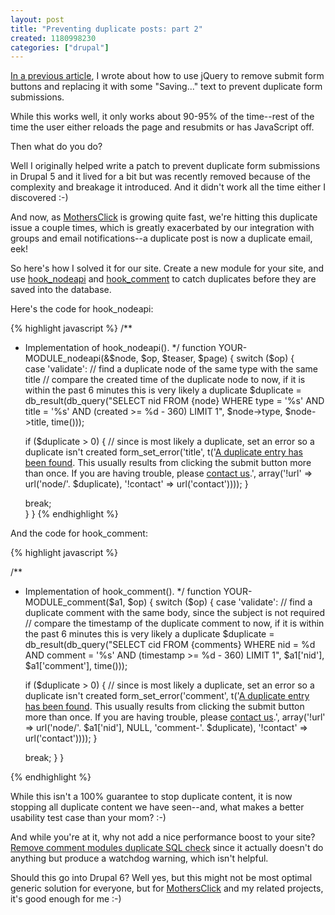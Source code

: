 ```yaml
--- 
layout: post
title: "Preventing duplicate posts: part 2"
created: 1180998230
categories: ["drupal"]
---
```

<a href="https://tedserbinski.com/drupal/how-to-prevent-duplicate-posts/">In a previous article</a>, I wrote about how to use jQuery to remove submit form buttons and replacing it with some "Saving..." text to prevent duplicate form submissions. 

While this works well, it only works about 90-95% of the time--rest of the time the user either reloads the page and resubmits or has JavaScript off.

Then what do you do?

Well I originally helped write a patch to prevent duplicate form submissions in Drupal 5 and it lived for a bit but was recently removed because of the complexity and breakage it introduced. And it didn't work all the time either I discovered :-)

And now, as <a href="http://www.mothersclick.com">MothersClick</a> is growing quite fast, we're hitting this duplicate issue a couple times, which is greatly exacerbated by our integration with groups and email notifications--a duplicate post is now a duplicate email, eek!

So here's how I solved it for our site. Create a new module for your site, and use [hook_nodeapi](http://api.drupal.org/api/5/function/hook_nodeapi) and [hook_comment](http://api.drupal.org/api/5/function/hook_comment) to catch duplicates before they are saved into the database.

Here's the code for hook_nodeapi:

{% highlight javascript %}
/**
 * Implementation of hook_nodeapi().
 */
function YOUR-MODULE_nodeapi(&$node, $op, $teaser, $page) { 
  switch ($op) {  
    case 'validate':
      // find a duplicate node of the same type with the same title
      // compare the created time of the duplicate node to now, if it is within the past 6 minutes this is very likely a duplicate
      $duplicate = db_result(db_query("SELECT nid FROM {node} WHERE type = '%s' AND title = '%s' AND (created >= %d - 360) LIMIT 1", $node->type, $node->title, time()));

      if ($duplicate > 0) {
        // since is most likely a duplicate, set an error so a duplicate isn't created
        form_set_error('title', t('<a href="!url">A duplicate entry has been found</a>. This usually results from clicking the submit button more than once. If you are having trouble, please <a href="!contact">contact us</a>.', array('!url' => url('node/'. $duplicate), '!contact' => url('contact'))));
      }

      break;     
  }
}
{% endhighlight %}

And the code for hook_comment:

{% highlight javascript %}

/**
 * Implementation of hook_comment().
 */
function YOUR-MODULE_comment($a1, $op) {
  switch ($op) {
    case 'validate':
      // find a duplicate comment with the same body, since the subject is not required
      // compare the timestamp of the duplicate comment to now, if it is within the past 6 minutes this is very likely a duplicate
      $duplicate = db_result(db_query("SELECT cid FROM {comments} WHERE nid = %d AND comment = '%s' AND (timestamp >= %d - 360) LIMIT 1", $a1['nid'], $a1['comment'], time()));

      if ($duplicate > 0) {
        // since is most likely a duplicate, set an error so a duplicate isn't created
        form_set_error('comment', t('<a href="!url">A duplicate entry has been found</a>. This usually results from clicking the submit button more than once. If you are having trouble, please <a href="!contact">contact us</a>.', array('!url' => url('node/'. $a1['nid'], NULL, 'comment-'. $duplicate), '!contact' => url('contact'))));
      }

      break;
  }
}

{% endhighlight %}

While this isn't a 100% guarantee to stop duplicate content, it is now stopping all duplicate content we have seen--and, what makes a better usability test case than your mom? :-)

And while you're at it, why not add a nice performance boost to your site? <a href="http://drupal.org/node/149339">Remove comment modules duplicate SQL check</a> since it actually doesn't do anything but produce a watchdog warning, which isn't helpful.

Should this go into Drupal 6? Well yes, but this might not be most optimal generic solution for everyone, but for <a href="http://www.mothersclick.com">MothersClick</a> and my related projects, it's good enough for me :-)
